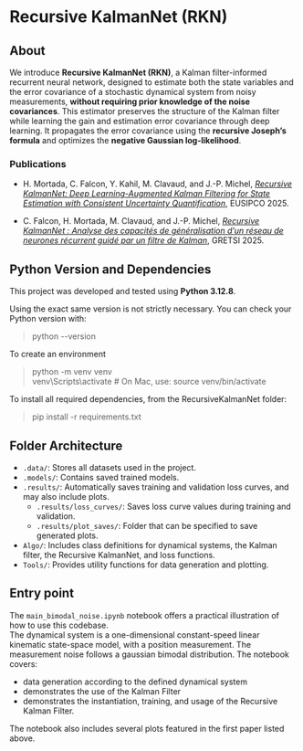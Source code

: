 # Recursive KalmanNet (RKN)

## About

We introduce **Recursive KalmanNet (RKN)**, a Kalman filter-informed recurrent neural network, designed to estimate both the state variables and the error covariance of a stochastic dynamical system from noisy measurements, **without requiring prior knowledge of the noise covariances**. This estimator preserves the structure of the Kalman filter while learning the gain and estimation error covariance through deep learning. It propagates the error covariance using the **recursive Joseph’s formula** and optimizes the **negative Gaussian log-likelihood**.

### Publications

- H. Mortada, C. Falcon, Y. Kahil, M. Clavaud, and J.-P. Michel,
  <a href="https://arxiv.org/abs/2506.11639">*Recursive KalmanNet: Deep Learning-Augmented Kalman Filtering for State Estimation with Consistent Uncertainty Quantification*</a>, EUSIPCO 2025.

- C. Falcon, H. Mortada, M. Clavaud, and J.-P. Michel,
  <a href="https://arxiv.org/abs/2507.14144">*Recursive KalmanNet : Analyse des capacités de généralisation d’un réseau de neurones récurrent guidé par un filtre de Kalman*</a>, GRETSI 2025.

## Python Version and Dependencies

This project was developed and tested using **Python 3.12.8**.  

Using the exact same version is not strictly necessary. You can check your Python version with:

> python --version

To create an environment

> python -m venv venv  
> venv\Scripts\activate     # On Mac, use: source venv/bin/activate  

To install all required dependencies, from the RecursiveKalmanNet folder:

> pip install -r requirements.txt

## Folder Architecture

- `.data/`: Stores all datasets used in the project.
- `.models/`: Contains saved trained models.
- `.results/`: Automatically saves training and validation loss curves, and may also include plots.
    - `.results/loss_curves/`: Saves loss curve values during training and validation.
    - `.results/plot_saves/`: Folder that can be specified to save generated plots.
- `Algo/`: Includes class definitions for dynamical systems, the Kalman filter, the Recursive KalmanNet, and loss functions.
- `Tools/`: Provides utility functions for data generation and plotting.

## Entry point

The `main_bimodal_noise.ipynb` notebook offers a practical illustration of how to use this codebase.  
The dynamical system is a one-dimensional constant-speed linear kinematic state-space model, with a position measurement. The measurement noise follows a gaussian bimodal distribution. The notebook covers:
- data generation according to the defined dynamical system
- demonstrates the use of the Kalman Filter
- demonstrates the instantiation, training, and usage of the Recursive Kalman Filter.

The notebook also includes several plots featured in the first paper listed above.








